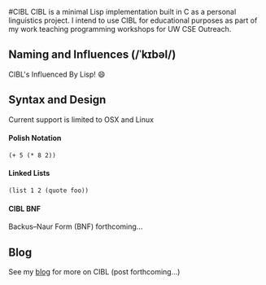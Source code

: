 #CIBL 
CIBL is a minimal Lisp implementation built in C as a personal linguistics
project. I intend to use CIBL for educational purposes as part of my work
teaching programming workshops for UW CSE Outreach. 

## Naming and Influences (/ˈkɪbəl/)
CIBL's Influenced By Lisp! :smile:

## Syntax and Design
Current support is limited to OSX and Linux

#### Polish Notation 
`` (+ 5 (* 8 2)) ``
#### Linked Lists
`` (list 1 2 (quote foo)) ``

#### CIBL BNF
Backus–Naur Form (BNF) forthcoming...

## Blog
See my [blog](https://anican.github.io/blog/) for more on CIBL (post forthcoming...)
